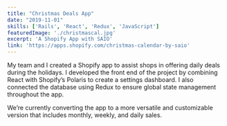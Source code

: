 ```yaml
---
title: "Christmas Deals App"
date: "2019-11-01"
skills: ['Rails', 'React', 'Redux', 'JavaScript']
featuredImage: './christmascal.jpg'
excerpt: 'A Shopify App with SAIO'
link: 'https://apps.shopify.com/christmas-calendar-by-saio'
---
```


My team and I created a Shopify app to assist shops in offering daily deals during the holidays. I developed the front end of the project by combining React with Shopify’s Polaris to create a settings dashboard. I also connected the database using Redux to ensure global state management throughout the app. 

We’re currently converting the app to a more versatile and customizable version that includes monthly, weekly, and daily sales. 

